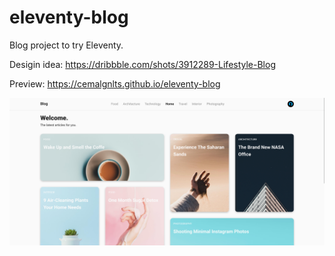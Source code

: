 # eleventy-blog

Blog project to try Eleventy.

Desigin idea: https://dribbble.com/shots/3912289-Lifestyle-Blog

Preview: https://cemalgnlts.github.io/eleventy-blog

![Preview](large_screen.png)
